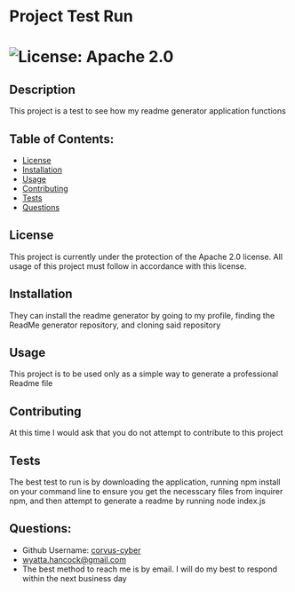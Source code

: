 # Project Test Run
#  ![License: Apache 2.0](https://img.shields.io/badge/License-Apache%202.0-informational?style=for-the-badge&logo=appveyor.svg)

## Description
This project is a test to see how my readme generator application functions

## Table of Contents:
* [License](#license)
* [Installation](#installation)
* [Usage](#usage)
* [Contributing](#contributing)
* [Tests](#tests)
* [Questions](#questions)

## License
This project is currently under the protection of the Apache 2.0 license. 
All usage of this project must follow in accordance with this license.

## Installation
They can install the readme generator by going to my profile, finding the ReadMe generator repository, and cloning said repository

## Usage
This project is to be used only as a simple way to generate a professional Readme file

## Contributing
At this time I would ask that you do not attempt to contribute to this project

## Tests
The best test to run is by downloading the application, running npm install on your command line to ensure you get the necesscary files from inquirer npm, and then attempt to generate a readme by running node index.js

## Questions:
* Github Username: [corvus-cyber](https://github.com/corvus-cyber)
* wyatta.hancock@gmail.com
* The best method to reach me is by email. I will do my best to respond within the next business day

